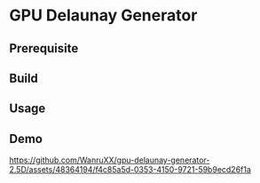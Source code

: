# GPU Delaunay Generator

## Prerequisite
## Build
## Usage
## Demo

https://github.com/WanruXX/gpu-delaunay-generator-2.5D/assets/48364194/f4c85a5d-0353-4150-9721-59b9ecd26f1a

